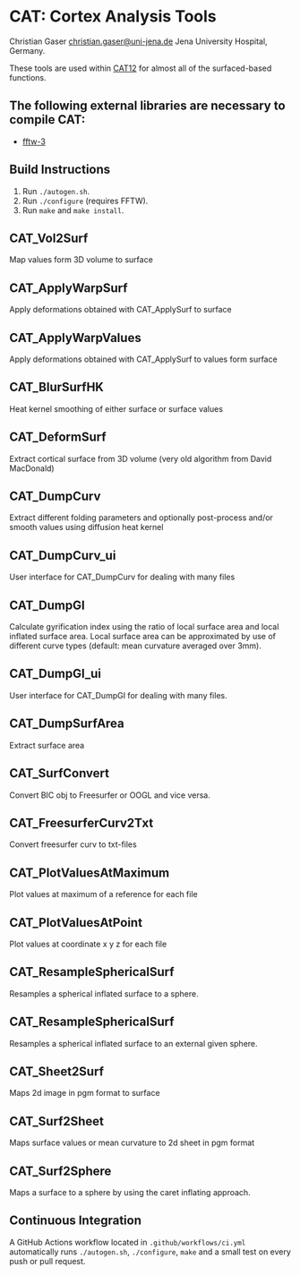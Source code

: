 # CAT: Cortex Analysis Tools
Christian Gaser christian.gaser@uni-jena.de Jena University Hospital, Germany.

These tools are used within [CAT12](https://github.com/ChristianGaser/cat12) for almost all of the surfaced-based functions.

## The following external libraries are necessary to compile CAT:
- [fftw-3](https://www.fftw.org)

## Build Instructions
1. Run `./autogen.sh`.
2. Run `./configure` (requires FFTW).
3. Run `make` and `make install`.

## CAT_Vol2Surf
Map values form 3D volume to surface

## CAT_ApplyWarpSurf
Apply deformations obtained with CAT_ApplySurf to surface

## CAT_ApplyWarpValues
Apply deformations obtained with CAT_ApplySurf to values form surface

## CAT_BlurSurfHK
Heat kernel smoothing of either surface or surface values

## CAT_DeformSurf
Extract cortical surface from 3D volume (very old algorithm from David MacDonald)

## CAT_DumpCurv
Extract different folding parameters and optionally post-process and/or smooth
values using diffusion heat kernel

## CAT_DumpCurv_ui
User interface for CAT_DumpCurv for dealing with many files

## CAT_DumpGI
Calculate gyrification index using the ratio of local surface area and local
inflated surface area. Local surface area can be approximated by use of different
curve types (default: mean curvature averaged over 3mm).

## CAT_DumpGI_ui
User interface for CAT_DumpGI for dealing with many files.

## CAT_DumpSurfArea
Extract surface area

## CAT_SurfConvert
Convert BIC obj to Freesurfer or OOGL and vice versa.

## CAT_FreesurferCurv2Txt
Convert freesurfer curv to txt-files

## CAT_PlotValuesAtMaximum
Plot values at maximum of a reference for each file

## CAT_PlotValuesAtPoint
Plot values at coordinate x y z for each file

## CAT_ResampleSphericalSurf
Resamples a spherical inflated surface to a sphere.

## CAT_ResampleSphericalSurf
Resamples a spherical inflated surface to an external given sphere.

## CAT_Sheet2Surf
Maps 2d image in pgm format to surface

## CAT_Surf2Sheet
Maps surface values or mean curvature to 2d sheet in pgm format

## CAT_Surf2Sphere
Maps a surface to a sphere by using the caret inflating approach. 

## Continuous Integration

A GitHub Actions workflow located in `.github/workflows/ci.yml` automatically
runs `./autogen.sh`, `./configure`, `make` and a small test on every push or
pull request.

